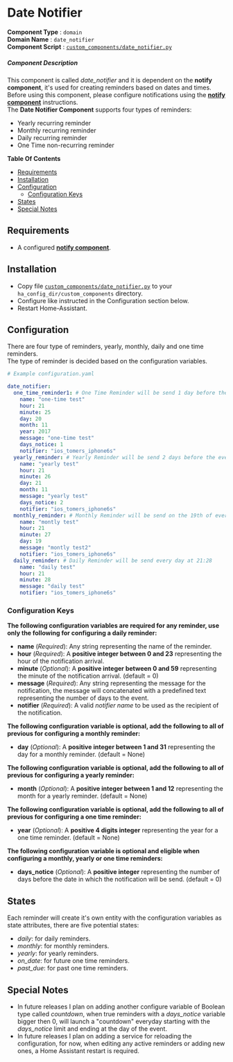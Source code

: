 # Date Notifier
**Component Type** : `domain`</br>
**Domain Name** : `date_notifier`</br>
**Component Script** : [`custom_components/date_notifier.py`](custom_components/date_notifier.py)</br>

##### Component Description
This component is called *date_notifier* and it is dependent on the **notify component**, it's used for creating reminders based on dates and times.</br>
Before using this component, please configure notifications using the [**notify component**](https://home-assistant.io/components/notify/) instructions.</br>
The **Date Notifier Component** supports four types of reminders:
- Yearly recurring reminder
- Monthly recurring reminder
- Daily recurring reminder
- One Time non-recurring reminder

**Table Of Contents**
- [Requirements](#requirements)
- [Installation](#installation)
- [Configuration](#configuration)
  - [Configuration Keys](#configuration-keys)
- [States](#states)
- [Special Notes](#special-notes)

## Requirements
- A configured [**notify component**](https://home-assistant.io/components/notify/).

## Installation
- Copy file [`custom_components/date_notifier.py`](custom_components/date_notifier.py) to your `ha_config_dir/custom_components` directory.
- Configure like instructed in the Configuration section below.
- Restart Home-Assistant.

## Configuration
There are four type of reminders, yearly, monthly, daily and one time reminders.</br>
The type of reminder is decided based on the configuration variables.</br>

```yaml
# Example configuration.yaml

date_notifier:
  one_time_reminder1: # One Time Reminder will be send 1 day before the event date, on date 2017-11-19 at 21:25
    name: "one-time test"
    hour: 21
    minute: 25
    day: 20
    month: 11
    year: 2017
    message: "one-time test"
    days_notice: 1
    notifier: "ios_tomers_iphone6s"
  yearly_reminder: # Yearly Reminder will be send 2 days before the event date every year, on November 19th at 21:26
    name: "yearly test"
    hour: 21
    minute: 26
    day: 21
    month: 11
    message: "yearly test"
    days_notice: 2
    notifier: "ios_tomers_iphone6s"
  monthly_reminder: # Monthly Reminder will be send on the 19th of every month at 21:27
    name: "montly test"
    hour: 21
    minute: 27
    day: 19
    message: "montly test2"
    notifier: "ios_tomers_iphone6s"
  daily_reminder: # Daily Reminder will be send every day at 21:28
    name: "daily test"
    hour: 21
    minute: 28
    message: "daily test"
    notifier: "ios_tomers_iphone6s"
```

### Configuration Keys
**The following configuration variables are required for any reminder, use only the following for configuring a daily reminder:**
- **name** (*Required*): Any string representing the name of the reminder.
- **hour** (*Required*): A **positive integer between 0 and 23** representing the hour of the notification arrival.
- **minute** (*Optional*): A **positive integer between 0 and 59** representing the minute of the notification arrival. (default = 0)
- **message** (*Required*): Any string representing the message for the notification, the message will concatenated with a predefined text representing the number of days to the event.
- **notifier** (*Required*): A valid *notifier name* to be used as the recipient of the notification.

**The following configuration variable is optional, add the following to all of previous for configuring a monthly reminder:**
- **day** (*Optional*): A **positive integer between 1 and 31** representing the day for a monthly reminder. (default = None)

**The following configuration variable is optional, add the following to all of previous for configuring a yearly reminder:**
- **month** (*Optional*): A **positive integer between 1 and 12** representing the month for a yearly reminder. (default = None)

**The following configuration variable is optional, add the following to all of previous for configuring a one time reminder:**
- **year** (*Optional*):  A **positive 4 digits integer** representing the year for a one time reminder. (default = None)

**The following configuration variable is optional and eligible when configuring a monthly, yearly or one time reminders:**
- **days_notice** (*Optional*): A **positive integer** representing the number of days before the date in which the notification will be send. (default = 0)

## States
Each reminder will create it's own entity with the configuration variables as state attributes, there are five potential states:
- *daily*: for daily reminders.
- *monthly*: for monthly reminders.
- *yearly*: for yearly reminders.
- *on_date*: for future one time reminders.
- *past_due*: for past one time reminders.

## Special Notes
- In future releases I plan on adding another configure variable of Boolean type called *countdown*, when true reminders with a *days_notice* variable bigger then 0, will launch a "countdown" everyday starting with the *days_notice* limit and ending at the day of the event.
- In future releases I plan on adding a service for reloading the configuration, for now, when editing any active reminders or adding new ones, a Home Assistant restart is required.
